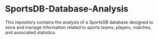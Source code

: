 # SportsDB-Database-Analysis
This repository contains the analysis of a SportsDB database designed to store and manage information related to sports teams, players, matches, and associated statistics.
